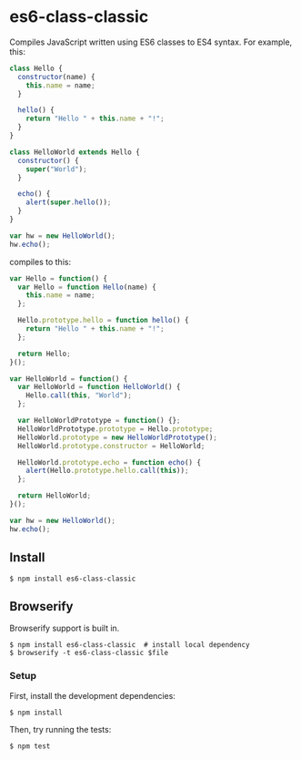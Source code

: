 # es6-class-classic

Compiles JavaScript written using ES6 classes to ES4 syntax.
For example, this:

```js
class Hello {
  constructor(name) {
    this.name = name;
  }

  hello() {
    return "Hello " + this.name + "!";
  }
}

class HelloWorld extends Hello {
  constructor() {
    super("World");
  }

  echo() {
    alert(super.hello());
  }
}

var hw = new HelloWorld();
hw.echo();
```

compiles to this:

```js
var Hello = function() {
  var Hello = function Hello(name) {
    this.name = name;
  };

  Hello.prototype.hello = function hello() {
    return "Hello " + this.name + "!";
  };

  return Hello;
}();

var HelloWorld = function() {
  var HelloWorld = function HelloWorld() {
    Hello.call(this, "World");
  };

  var HelloWorldPrototype = function() {};
  HelloWorldPrototype.prototype = Hello.prototype;
  HelloWorld.prototype = new HelloWorldPrototype();
  HelloWorld.prototype.constructor = HelloWorld;

  HelloWorld.prototype.echo = function echo() {
    alert(Hello.prototype.hello.call(this));
  };

  return HelloWorld;
}();

var hw = new HelloWorld();
hw.echo();
```

## Install

```
$ npm install es6-class-classic
```

## Browserify

Browserify support is built in.

```
$ npm install es6-class-classic  # install local dependency
$ browserify -t es6-class-classic $file
```

### Setup

First, install the development dependencies:

```
$ npm install
```

Then, try running the tests:

```
$ npm test
```
